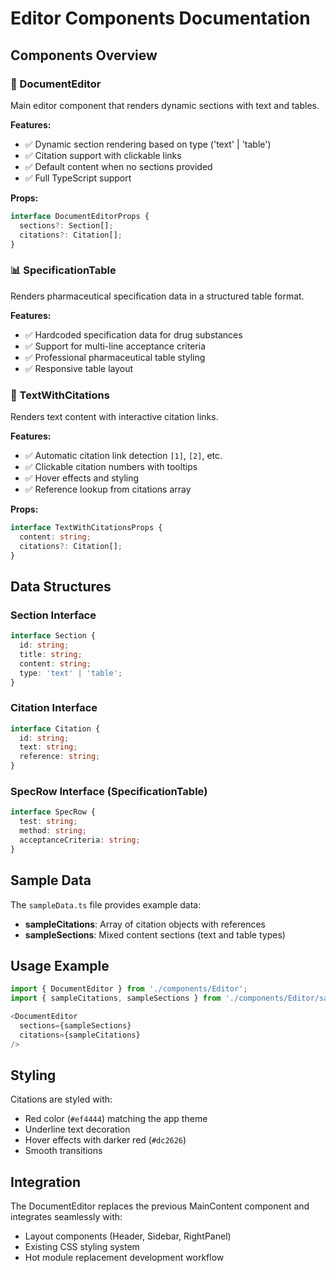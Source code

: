 # Editor Components Documentation

## Components Overview

### 📝 DocumentEditor
Main editor component that renders dynamic sections with text and tables.

**Features:**
- ✅ Dynamic section rendering based on type ('text' | 'table')
- ✅ Citation support with clickable links
- ✅ Default content when no sections provided
- ✅ Full TypeScript support

**Props:**
```typescript
interface DocumentEditorProps {
  sections?: Section[];
  citations?: Citation[];
}
```

### 📊 SpecificationTable
Renders pharmaceutical specification data in a structured table format.

**Features:**
- ✅ Hardcoded specification data for drug substances
- ✅ Support for multi-line acceptance criteria
- ✅ Professional pharmaceutical table styling
- ✅ Responsive table layout

### 🔗 TextWithCitations
Renders text content with interactive citation links.

**Features:**
- ✅ Automatic citation link detection `[1]`, `[2]`, etc.
- ✅ Clickable citation numbers with tooltips
- ✅ Hover effects and styling
- ✅ Reference lookup from citations array

**Props:**
```typescript
interface TextWithCitationsProps {
  content: string;
  citations?: Citation[];
}
```

## Data Structures

### Section Interface
```typescript
interface Section {
  id: string;
  title: string;
  content: string;
  type: 'text' | 'table';
}
```

### Citation Interface
```typescript
interface Citation {
  id: string;
  text: string;
  reference: string;
}
```

### SpecRow Interface (SpecificationTable)
```typescript
interface SpecRow {
  test: string;
  method: string;
  acceptanceCriteria: string;
}
```

## Sample Data

The `sampleData.ts` file provides example data:
- **sampleCitations**: Array of citation objects with references
- **sampleSections**: Mixed content sections (text and table types)

## Usage Example

```typescript
import { DocumentEditor } from './components/Editor';
import { sampleCitations, sampleSections } from './components/Editor/sampleData';

<DocumentEditor 
  sections={sampleSections} 
  citations={sampleCitations} 
/>
```

## Styling

Citations are styled with:
- Red color (`#ef4444`) matching the app theme
- Underline text decoration
- Hover effects with darker red (`#dc2626`)
- Smooth transitions

## Integration

The DocumentEditor replaces the previous MainContent component and integrates seamlessly with:
- Layout components (Header, Sidebar, RightPanel)
- Existing CSS styling system
- Hot module replacement development workflow

